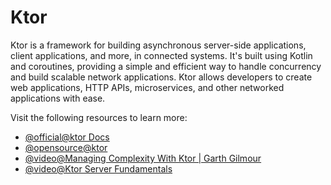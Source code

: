 # Ktor

Ktor is a framework for building asynchronous server-side applications, client applications, and more, in connected systems. It's built using Kotlin and coroutines, providing a simple and efficient way to handle concurrency and build scalable network applications. Ktor allows developers to create web applications, HTTP APIs, microservices, and other networked applications with ease.

Visit the following resources to learn more:

- [@official@ktor Docs](https://ktor.io/docs/welcome.html)
- [@opensource@ktor](https://github.com/ktorio/ktor)
- [@video@Managing Complexity With Ktor | Garth Gilmour](https://www.youtube.com/watch?v=RiNRQNLcpj8)
- [@video@Ktor Server Fundamentals](https://www.youtube.com/playlist?list=PL3_Xm4wcQKw1DCU1lPSVhuCMYHg-pLVKI)
